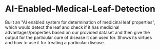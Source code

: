 # AI-Enabled-Medical-Leaf-Detection
Built an "AI enabled system for determination of medicinal leaf properties", which would detect the leaf and check if it has medicinal advantages/properties based on our provided dataset and then give the output for the particular cure of disease it can used for. Shows its virtues and how to use it for treating a particular disease. 
